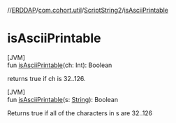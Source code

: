 //[ERDDAP](../../../index.md)/[com.cohort.util](../index.md)/[ScriptString2](index.md)/[isAsciiPrintable](is-ascii-printable.md)

# isAsciiPrintable

[JVM]\
fun [isAsciiPrintable](is-ascii-printable.md)(ch: Int): Boolean

returns true if ch is 32..126.

[JVM]\
fun [isAsciiPrintable](is-ascii-printable.md)(s: [String](https://docs.oracle.com/en/java/javase/21/docs/api/java.base/java/lang/String.html)): Boolean

Returns true if all of the characters in s are 32..126